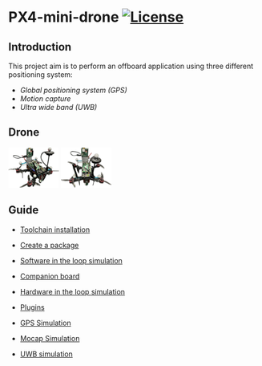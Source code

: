 # PX4-mini-drone [![License](https://img.shields.io/badge/License-BSD_3--Clause-blue.svg)](https://opensource.org/licenses/BSD-3-Clause)

## Introduction

This project aim is to perform an offboard application using three different positioning system:

- *Global positioning system (GPS)*
- *Motion capture*
- *Ultra wide band (UWB)*

<!-- ## Results

All the results and discussions are reported in the following paper: []() -->

## Drone

<img src="docs/images/drone1.webp" alt="image" width="20%" height="auto"> <img src="docs/images/drone2.webp" alt="image" width="20%" height="auto">

## Guide

- [Toolchain installation](docs/toolchain_installation.md)

- [Create a package](docs/create_pakage.md)

- [Software in the loop simulation](docs/sitl.md)

- [Companion board](docs/companion_board.md)

- [Hardware in the loop simulation](docs/hitl.md)

- [Plugins](docs/plugins.md)

- [GPS Simulation](docs/gps_simu.md)

- [Mocap Simulation](docs/mocap_simu.md)

- [UWB simulation](docs/uwb_simu.md)

